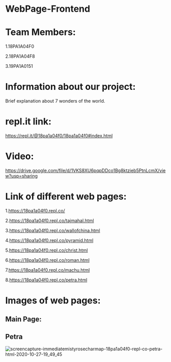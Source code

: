 # WebPage-Frontend

# Team Members:
1.18PA1A04F0

2.18PA1A04F8

3.19PA1A0151

# Information about our project:
 Brief explanation about 7 wonders of the world.
 
 # repl.it link:
 
 https://repl.it/@18pa1a04f0/18pa1a04f0#index.html

# Video:

https://drive.google.com/file/d/1VKS8XU6pqpDDco1Bg8ktzieb5PtnLcmX/view?usp=sharing

# Link of different web pages:
1.https://18pa1a04f0.repl.co/

2.https://18pa1a04f0.repl.co/tajmahal.html

3.https://18pa1a04f0.repl.co/wallofchina.html

4.https://18pa1a04f0.repl.co/pyramid.html

5.https://18pa1a04f0.repl.co/christ.html

6.https://18pa1a04f0.repl.co/roman.html

7.https://18pa1a04f0.repl.co/machu.html

8.https://18pa1a04f0.repl.co/petra.html

# Images of web pages:

## Main Page:

## Petra

![screencapture-immediatemistyrosecharmap-18pa1a04f0-repl-co-petra-html-2020-10-27-19_49_45](https://user-images.githubusercontent.com/72696386/97338965-03aa5900-18a8-11eb-99ea-43ceb64bc7be.jpg)

